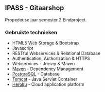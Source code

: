 ## IPASS - Gitaarshop
Propedeuse jaar semester 2 Eindproject.

### Gebruikte technieken
* HTML5 Web Storage & Bootstrap
* Javascript
* RESTful Webservices & Relational Database
* Authentication, Authorization & HTTPS
* Webservices - Jersey & Maven
* [Maven](https://maven.apache.org/) - Dependency Management
* [PostgreSQL](https://www.postgresql.org/) - Database
* [Tomcat](http://tomcat.apache.org/) - Java Servlet Container
* [Heroku](https://www.heroku.com/) - Cloud application platform
